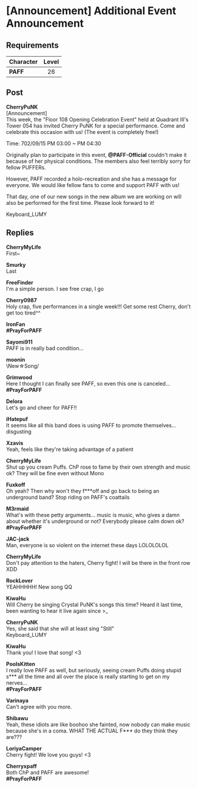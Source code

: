 # [Announcement] Additional Event Announcement
## Requirements
|Character|Level|
|---------|:---:|
|**PAFF** | 26  |

## Post
**CherryPuNK**<br>
[Announcement]<br>
This week, the "Floor 108 Opening Celebration Event" held at Quadrant III's Tower 054 has invited Cherry PuNK for a special performance. Come and celebrate this occasion with us! (The event is completely free!)

Time: 702/09/15 PM 03:00 \~ PM 04:30

Originally plan to participate in this event, **@PAFF\-Official** couldn't make it because of her physical conditions. The members also feel terribly sorry for fellow PUFFERs.

However, PAFF recorded a holo\-recreation and she has a message for everyone. We would like fellow fans to come and support PAFF with us!

That day, one of our new songs in the new album we are working on will also be performed for the first time. Please look forward to it!

Keyboard\_LUMY
## Replies
**CherryMyLife**<br>
First\~

**Smurky**<br>
Last

**FreeFinder**<br>
I'm a simple person. I see free crap, I go

**Cherry0987**<br>
Holy crap, five performances in a single week!!! Get some rest Cherry, don't get too tired^^

**IronFan**<br>
**\#PrayForPAFF**

**Sayomi911**<br>
PAFF is in really bad condition...

**moonin**<br>
\\New☆Song/

**Grimwood**<br>
Here I thought I can finally see PAFF, so even this one is canceled...<br>
**\#PrayForPAFF**

**Delora**<br>
Let's go and cheer for PAFF!!

**iHatepuf**<br>
It seems like all this band does is using PAFF to promote themselves... disgusting

**Xzavis**<br>
Yeah, feels like they're taking advantage of a patient

**CherryMyLife**<br>
Shut up you cream Puffs. ChP rose to fame by their own strength and music ok? They will be fine even without Mono

**Fuxkoff**<br>
Oh yeah? Then why won't they f\*\*\*off and go back to being an underground band? Stop riding on PAFF's coattails

**M3rmaid**<br>
What's with these petty arguments... music is music, who gives a damn about whether it's underground or not? Everybody please calm down ok?<br>
**\#PrayForPAFF**

**JAC-jack**<br>
Man, everyone is so violent on the internet these days LOLOLOLOL

**CherryMyLife**<br>
Don't pay attention to the haters, Cherry fight! I will be there in the front row XDD

**RockLover**<br>
YEAHHHHH! New song QQ

**KiwaHu**<br>
Will Cherry be singing Crystal PuNK's songs this time? Heard it last time, been wanting to hear it live again since >\_

**CherryPuNK**<br>
Yes, she said that she will at least sing "Still"<br>
Keyboard\_LUMY

**KiwaHu**<br>
Thank you! I love that song! <3

**PoolsKitten**<br>
I really love PAFF as well, but seriously, seeing cream Puffs doing stupid s\*\*\* all the time and all over the place is really starting to get on my nerves...<br>
**\#PrayForPAFF**

**Varinaya**<br>
Can't agree with you more.

**Shibawu**<br>
Yeah, these idiots are like boohoo she fainted, now nobody can make music because she's in a coma. WHAT THE ACTUAL F\*\*\* do they think they are???

**LoriyaCamper**<br>
Cherry fight! We love you guys! <3

**Cherryxpaff**<br>
Both ChP and PAFF are awesome!<br>
**\#PrayForPAFF**

